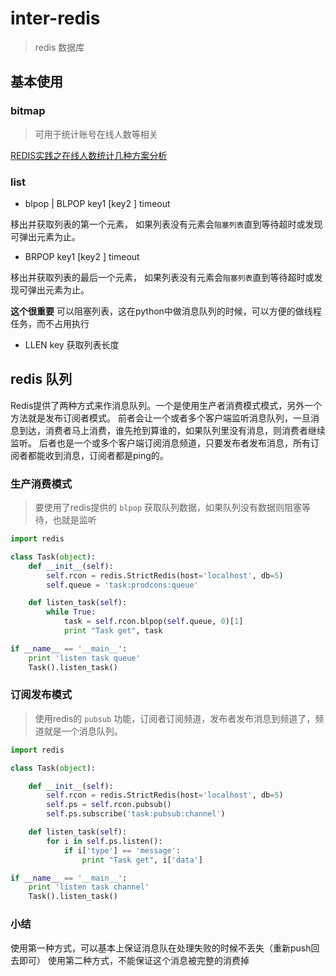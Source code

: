 # inter-redis

> redis 数据库

## 基本使用

### bitmap

> 可用于统计账号在线人数等相关

[REDIS实践之在线人数统计几种方案分析](https://blog.csdn.net/hao508506/article/details/52496656/)

### list

* blpop | BLPOP key1 [key2 ] timeout

移出并获取列表的第一个元素， 如果列表没有元素会`阻塞列表`直到等待超时或发现可弹出元素为止。

* BRPOP key1 [key2 ] timeout

移出并获取列表的最后一个元素， 如果列表没有元素会`阻塞列表`直到等待超时或发现可弹出元素为止。

**这个很重要**
可以阻塞列表，这在python中做消息队列的时候，可以方便的做线程任务，而不占用执行

* LLEN key
获取列表长度

## redis 队列

Redis提供了两种方式来作消息队列。一个是使用生产者消费模式模式，另外一个方法就是发布订阅者模式。
前者会让一个或者多个客户端监听消息队列，一旦消息到达，消费者马上消费，谁先抢到算谁的，如果队列里没有消息，则消费者继续监听。
后者也是一个或多个客户端订阅消息频道，只要发布者发布消息，所有订阅者都能收到消息，订阅者都是ping的。

### 生产消费模式

> 要使用了redis提供的 `blpop` 获取队列数据，如果队列没有数据则阻塞等待，也就是监听

```py
import redis

class Task(object):
    def __init__(self):
        self.rcon = redis.StrictRedis(host='localhost', db=5)
        self.queue = 'task:prodcons:queue'

    def listen_task(self):
        while True:
            task = self.rcon.blpop(self.queue, 0)[1]
            print "Task get", task

if __name__ == '__main__':
    print 'listen task queue'
    Task().listen_task()
```

### 订阅发布模式

> 使用redis的 `pubsub` 功能，订阅者订阅频道，发布者发布消息到频道了，频道就是一个消息队列。

```py
import redis

class Task(object):

    def __init__(self):
        self.rcon = redis.StrictRedis(host='localhost', db=5)
        self.ps = self.rcon.pubsub()
        self.ps.subscribe('task:pubsub:channel')

    def listen_task(self):
        for i in self.ps.listen():
            if i['type'] == 'message':
                print "Task get", i['data']

if __name__ == '__main__':
    print 'listen task channel'
    Task().listen_task()
```

### 小结

使用第一种方式，可以基本上保证消息队在处理失败的时候不丢失（重新push回去即可）
使用第二种方式，不能保证这个消息被完整的消费掉